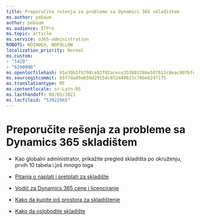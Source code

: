```yaml
---
title: Preporučite rešenja za probleme sa Dynamics 365 skladištem
ms.author: pebaum
author: pebaum
ms.audience: ITPro
ms.topic: article
ms.service: o365-administration
ROBOTS: NOINDEX, NOFOLLOW
localization_priority: Normal
ms.custom:
- "1429"
- "6200006"
ms.openlocfilehash: 81e39b5fb798ce83f02acece353883286e507812c8eac90fbfe4e03316fa635e
ms.sourcegitcommit: b5f7da89a650d2915dc652449623c78be6247175
ms.translationtype: MT
ms.contentlocale: sr-Latn-RS
ms.lasthandoff: 08/05/2021
ms.locfileid: "53922965"
---
```

# <a name="recommend-solutions-for-dynamics-365-storage-issues"></a>Preporučite rešenja za probleme sa Dynamics 365 skladištem

* Kao globalni administrator, prikažite pregled skladišta po okruženju, prvih 10 tabela i još mnogo toga

* [Pitanja o naplati i pretplati za skladište](https://docs.microsoft.com/dynamics365/customer-engagement/admin/contact-information-microsoft-dynamics-365-online-billing-support)

* [Vodič za Dynamics 365 cene i licenciranje](https://dynamics.microsoft.com/pricing/)

* [Kako da kupite još prostora za skladištenje](https://docs.microsoft.com/dynamics365/customer-engagement/admin/manage-storage#add-storage-to-dynamics-365-online)

* [Kako da oslobodite skladište](https://docs.microsoft.com/dynamics365/customer-engagement/admin/free-storage-space)
